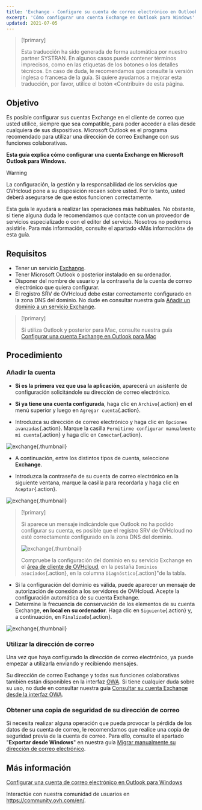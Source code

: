 ```yaml
---
title: 'Exchange - Configure su cuenta de correo electrónico en Outlook para Windows'
excerpt: 'Cómo configurar una cuenta Exchange en Outlook para Windows'
updated: 2021-07-05
---
```


> [!primary]
>
> Esta traducción ha sido generada de forma automática por nuestro partner SYSTRAN. En algunos casos puede contener términos imprecisos, como en las etiquetas de los botones o los detalles técnicos. En caso de duda, le recomendamos que consulte la versión inglesa o francesa de la guía. Si quiere ayudarnos a mejorar esta traducción, por favor, utilice el botón «Contribuir» de esta página.
>

## Objetivo

Es posible configurar sus cuentas Exchange en el cliente de correo que usted utilice, siempre que sea compatible, para poder acceder a ellas desde cualquiera de sus dispositivos. Microsoft Outlook es el programa recomendado para utilizar una dirección de correo Exchange con sus funciones colaborativas.

**Esta guía explica cómo configurar una cuenta Exchange en Microsoft Outlook para Windows.**

> [!warning]
>
> La configuración, la gestión y la responsabilidad de los servicios que OVHcloud pone a su disposición recaen sobre usted. Por lo tanto, usted deberá asegurarse de que estos funcionen correctamente.
> 
> Esta guía le ayudará a realizar las operaciones más habituales. No obstante, si tiene alguna duda le recomendamos que contacte con un proveedor de servicios especializado o con el editor del servicio. Nosotros no podremos asistirle. Para más información, consulte el apartado «Más información» de esta guía.
> 

## Requisitos

- Tener un servicio [Exchange](/links/web/emails).
- Tener Microsoft Outlook o posterior instalado en su ordenador.
- Disponer del nombre de usuario y la contraseña de la cuenta de correo electrónico que quiera configurar.
- El registro SRV de OVHcloud debe estar correctamente configurado en la zona DNS del dominio. No dude en consultar nuestra guía [Añadir un dominio a un servicio Exchange](/pages/web_cloud/email_and_collaborative_solutions/microsoft_exchange/exchange_adding_domain).

> [!primary]
>
> Si utiliza Outlook y posterior para Mac, consulte nuestra guía [Configurar una cuenta Exchange en Outlook para Mac](/pages/web_cloud/email_and_collaborative_solutions/microsoft_exchange/how_to_configure_outlook_2016_mac)
>

## Procedimiento

### Añadir la cuenta

- **Si es la primera vez que usa la aplicación**, aparecerá un asistente de configuración solicitándole su dirección de correo electrónico.

- **Si ya tiene una cuenta configurada**, haga clic en `Archivo`{.action} en el menú superior y luego en `Agregar cuenta`{.action}.

- Introduzca su dirección de correo electrónico y haga clic en `Opciones avanzadas`{.action}. Marque la casilla `Permitirme configurar manualmente mi cuenta`{.action} y haga clic en `Conectar`{.action}. 

![exchange](images/config-outlook-exchange01.png){.thumbnail}

- A continuación, entre los distintos tipos de cuenta, seleccione **Exchange**.

- Introduzca la contraseña de su cuenta de correo electrónico en la siguiente ventana, marque la casilla para recordarla y haga clic en `Aceptar`{.action}.

![exchange](images/config-outlook-exchange02.png){.thumbnail}

> [!primary]
> 
> Si aparece un mensaje indicándole que Outlook no ha podido configurar su cuenta, es posible que el registro SRV de OVHcloud no esté correctamente configurado en la zona DNS del dominio.
> 
> ![exchange](images/config-outlook-exchange03.png){.thumbnail}
>
> Compruebe la configuración del dominio en su servicio Exchange en el [área de cliente de OVHcloud](/links/manager), en la pestaña `Dominios asociados`{.action}, en la columna `Diagnóstico`{.action}"de la tabla.
>

- Si la configuración del dominio es válida, puede aparecer un mensaje de autorización de conexión a los servidores de OVHcloud. Acepte la configuración automática de su cuenta Exchange.
- Determine la frecuencia de conservación de los elementos de su cuenta Exchange, **en local en su ordenador**. Haga clic en `Siguiente`{.action} y, a continuación, en `Finalizado`{.action}.

![exchange](images/config-outlook-exchange04.png){.thumbnail}

### Utilizar la dirección de correo

Una vez que haya configurado la dirección de correo electrónico, ya puede empezar a utilizarla enviando y recibiendo mensajes.

Su dirección de correo Exchange y todas sus funciones colaborativas también están disponibles en la interfaz [OWA](/links/web/email). Si tiene cualquier duda sobre su uso, no dude en consultar nuestra guía [Consultar su cuenta Exchange desde la interfaz OWA](/pages/web_cloud/email_and_collaborative_solutions/using_the_outlook_web_app_webmail/email_owa).

### Obtener una copia de seguridad de su dirección de correo

Si necesita realizar alguna operación que pueda provocar la pérdida de los datos de su cuenta de correo, le recomendamos que realice una copia de seguridad previa de la cuenta de correo. Para ello, consulte el apartado "**Exportar desde Windows**" en nuestra guía [Migrar manualmente su dirección de correo electrónico](/pages/web_cloud/email_and_collaborative_solutions/migrating/manual_email_migration#exportar-desde-windows).

## Más información

[Configurar una cuenta de correo electrónico en Outlook para Windows](/pages/web_cloud/email_and_collaborative_solutions/mx_plan/how_to_configure_outlook_2016)

Interactúe con nuestra comunidad de usuarios en <https://community.ovh.com/en/>.

